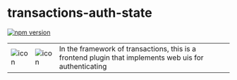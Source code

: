 # transactions-auth-state
[![npm version](https://badge.fury.io/js/transactions-auth-state.svg)](https://badge.fury.io/js/transactions-auth-state)

<table>
  <td>
    <img src="https://raw.githubusercontent.com/Ledoux/transactions-auth-state/master/icon.png" alt="icon" title="made by @cecilesnips"/>
  </td>
  <td>
    <img src="https://raw.githubusercontent.com/Ledoux/transactions-auth-state/master/transactions-auth-state.png" alt="icon" title="made by @cecilesnips"/>
  </td>
  <td>
    In the framework of transactions, this is a frontend plugin that implements web uis for authenticating
  </td>
</table>
